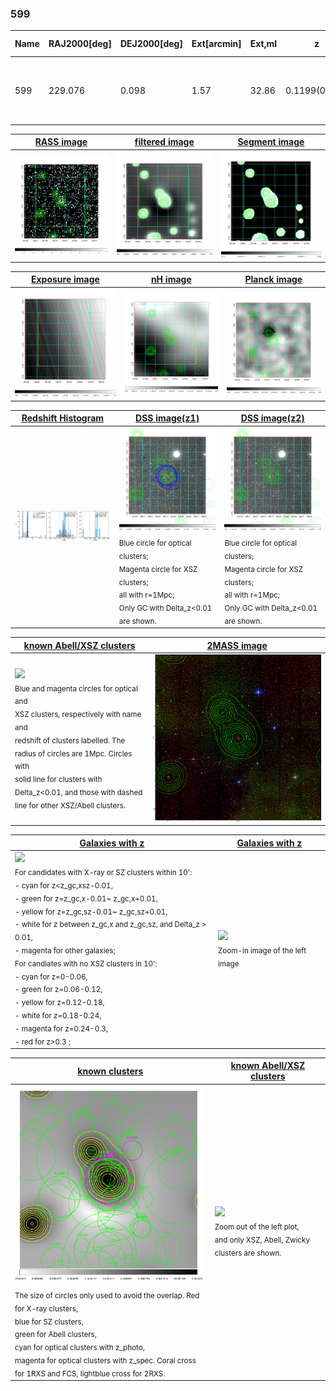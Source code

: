 <div STYLE="page-break-after: always;"></div>

### 599

|Name|RAJ2000[deg]|DEJ2000[deg] |Ext[arcmin]| Ext,ml | z | z_src| C|GC(XSZ,Delta_z<0.01)| GC(OPT,Delta_z<0.01)|GC| R_sig[arcmin] | R500[arcmin] | R500[Mpc]| CRsig[c/s] | CR500[c/s] |L500[1E44 erg/s]|F500[1E-12 erg/s/cm^2]| M500[1E14 Msun]|Tx[keV]|Cnt_sig|Beta|Rc[arcmin]|Comment|Alias|
|---|---|---|---|---|---|------|---|--------|---------|----------|---|---|---|---|---|---|---|---|---|---|---|---|---|---|
|599| 229.076| 0.098| 1.57| 32.86| 0.1199(0.005)| z1, z_xsz| B| F20, MCXC, XB, XCS| A, C, N, RM, W| A, C, F20, MCXC, N, W, XB, XCS| 10.262| 7.788| 1.010| 0.255(0.056)| 0.246(0.054)| 1.707(0.179)| 4.563(0.479)| 3.29(0.17)| 4.64(0.15)| 76.4| 0.921(-0.095+0.057)| 4.314(-0.541+0.438)| -| k131|

|[RASS image](../image/599/599_img.pdf)|[filtered image](../image/599/599_fil.pdf)|[Segment image](../image/599/599_seg.pdf)|
|-------------------|--------------------|-------------------|
| <img src="../image/599/599_img.png" width="300">  | <img src="../image/599/599_fil.png" width="300">   | <img src="../image/599/599_seg.png" width="300">  |

|[Exposure image](../image/599/599_mex.pdf)| [nH image](../image/599/599_nh.pdf)| [Planck image](../image/599/599_p.pdf)|
|-------------------|--------------------|-------------------|
|<img src="../image/599/599_mex.png" width="300">   | <img src="../image/599/599_nh.png" width="300">    | <img src="../image/599/599_p.png" width="300"> |

|[Redshift Histogram](../image/599/599_zg.pdf) | [DSS image(z1)](../image/599/599_dss_z1.pdf)      |  [DSS image(z2)](../image/599/599_dss_z2.pdf)    |
|-------------------|--------------------|-------------------|
|<img src="../image/599/599_zg.png" width="300"> |<img src="../image/599/599_dss_z1.png" width="300"> <sub><br>Blue circle for optical clusters; <br>Magenta circle for XSZ clusters; <br>all with r=1Mpc; <br>Only GC with Delta_z<0.01 are shown. </sub>| <img src="../image/599/599_dss_z2.png" width="300"><sub><br>Blue circle for optical clusters; <br>Magenta circle for XSZ clusters; <br>all with r=1Mpc; <br>Only GC with Delta_z<0.01 are shown. </sub> |

|[known Abell/XSZ clusters](../image/599/599_m.pdf) | [2MASS image](../image/599/599_2mass.pdf)      |
|-------------------|-------------------|
|<img src=../image/599/599_m.png width="300"> <br><sub>Blue and magenta circles for optical and <br>XSZ clusters, respectively with name and <br>redshift of clusters labelled. The <br>radius of circles are 1Mpc. Circles with <br>solid line for clusters with <br>Delta_z<0.01, and those with dashed <br>line for other XSZ/Abell clusters.        </sub>|<img src="../image/599/599_2mass.png" width="300">  |

|[Galaxies with z](../image/599/599_opt_ned.pdf) |[Galaxies with z](../image/599/599_opt_ned_zoom.pdf) |
|-------------------|-------------------|
| <img src=../image/599/599_opt_ned.png width="300"> <br><sub> For candidates with X-ray or SZ clusters within 10': <br> - cyan for z<z_gc,xsz-0.01, <br> - green for z=z_gc,x-0.01~ z_gc,x+0.01, <br> - yellow for z=z_gc,sz-0.01~ z_gc,sz+0.01, <br> - white for z between z_gc,x and z_gc,sz, and Delta_z > 0.01, <br> - magenta for other galaxies; <br>For candiates with no XSZ clusters in 10': <br> - cyan for z=0-0.06, <br> - green for z=0.06-0.12, <br> - yellow for z=0.12-0.18, <br> - white for z=0.18-0.24, <br> - magenta for z=0.24-0.3, <br> - red for z>0.3 ;  </sub>|<img src=../image/599/599_opt_ned_zoom.png width="300">  <br><sub> Zoom-in image of the left image</sub>|

|[known clusters](../image/599/599_gc.pdf) |[known Abell/XSZ clusters](../image/599/599_gc_large.pdf) |
|-------------------|-------------------|
| <img src=../image/599/599_gc.png width="300"> <br><sub> The size of circles only used to avoid the overlap. Red for X-ray clusters, <br> blue for SZ clusters, <br> green for Abell clusters, <br> cyan for optical clusters with z_photo, <br> magenta for optical clusters with z_spec. Coral cross for 1RXS and FCS, lightblue cross for 2RXS. </sub>|<img src=../image/599/599_gc_large.png width="300"> <br><sub> Zoom out of the left plot, <br> and only XSZ, Abell, Zwicky clusters are shown. </sub> |




